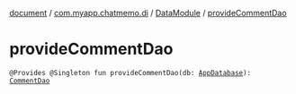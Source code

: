 [document](../../index.md) / [com.myapp.chatmemo.di](../index.md) / [DataModule](index.md) / [provideCommentDao](./provide-comment-dao.md)

# provideCommentDao

`@Provides @Singleton fun provideCommentDao(db: `[`AppDatabase`](../../com.myapp.chatmemo.database/-app-database/index.md)`): `[`CommentDao`](../../com.myapp.chatmemo.data.database.dao/-comment-dao/index.md)